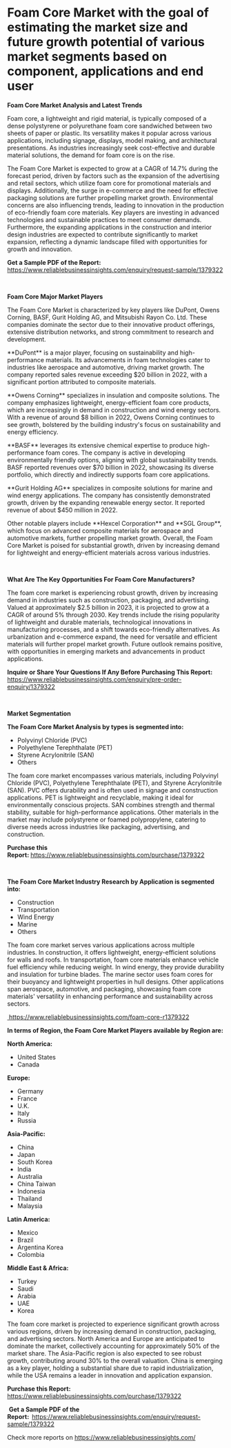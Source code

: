 <p><h1>Foam Core Market with the goal of estimating the market size and future growth potential of various market segments based on component, applications and end user</h1></p><p><strong>Foam Core Market Analysis and Latest Trends</strong></p>
<p><p>Foam core, a lightweight and rigid material, is typically composed of a dense polystyrene or polyurethane foam core sandwiched between two sheets of paper or plastic. Its versatility makes it popular across various applications, including signage, displays, model making, and architectural presentations. As industries increasingly seek cost-effective and durable material solutions, the demand for foam core is on the rise.</p><p>The Foam Core Market is expected to grow at a CAGR of 14.7% during the forecast period, driven by factors such as the expansion of the advertising and retail sectors, which utilize foam core for promotional materials and displays. Additionally, the surge in e-commerce and the need for effective packaging solutions are further propelling market growth. Environmental concerns are also influencing trends, leading to innovation in the production of eco-friendly foam core materials. Key players are investing in advanced technologies and sustainable practices to meet consumer demands. Furthermore, the expanding applications in the construction and interior design industries are expected to contribute significantly to market expansion, reflecting a dynamic landscape filled with opportunities for growth and innovation.</p></p>
<p><strong>Get a Sample PDF of the Report:&nbsp;</strong> <a href="https://www.reliablebusinessinsights.com/enquiry/request-sample/1379322?utm_campaign=3043&utm_medium=2&utm_source=Github&utm_content=ia&utm_term=31032025&utm_id=foam-core">https://www.reliablebusinessinsights.com/enquiry/request-sample/1379322</a></p>
<p>&nbsp;</p>
<p><strong>Foam Core Major Market Players</strong></p>
<p><p>The Foam Core Market is characterized by key players like DuPont, Owens Corning, BASF, Gurit Holding AG, and Mitsubishi Rayon Co. Ltd. These companies dominate the sector due to their innovative product offerings, extensive distribution networks, and strong commitment to research and development.</p><p>**DuPont** is a major player, focusing on sustainability and high-performance materials. Its advancements in foam technologies cater to industries like aerospace and automotive, driving market growth. The company reported sales revenue exceeding $20 billion in 2022, with a significant portion attributed to composite materials.</p><p>**Owens Corning** specializes in insulation and composite solutions. The company emphasizes lightweight, energy-efficient foam core products, which are increasingly in demand in construction and wind energy sectors. With a revenue of around $8 billion in 2022, Owens Corning continues to see growth, bolstered by the building industry's focus on sustainability and energy efficiency.</p><p>**BASF** leverages its extensive chemical expertise to produce high-performance foam cores. The company is active in developing environmentally friendly options, aligning with global sustainability trends. BASF reported revenues over $70 billion in 2022, showcasing its diverse portfolio, which directly and indirectly supports foam core applications.</p><p>**Gurit Holding AG** specializes in composite solutions for marine and wind energy applications. The company has consistently demonstrated growth, driven by the expanding renewable energy sector. It reported revenue of about $450 million in 2022.</p><p>Other notable players include **Hexcel Corporation** and **SGL Group**, which focus on advanced composite materials for aerospace and automotive markets, further propelling market growth. Overall, the Foam Core Market is poised for substantial growth, driven by increasing demand for lightweight and energy-efficient materials across various industries.</p></p>
<p>&nbsp;</p>
<p><strong>What Are The Key Opportunities For Foam Core Manufacturers?</strong></p>
<p><p>The foam core market is experiencing robust growth, driven by increasing demand in industries such as construction, packaging, and advertising. Valued at approximately $2.5 billion in 2023, it is projected to grow at a CAGR of around 5% through 2030. Key trends include the rising popularity of lightweight and durable materials, technological innovations in manufacturing processes, and a shift towards eco-friendly alternatives. As urbanization and e-commerce expand, the need for versatile and efficient materials will further propel market growth. Future outlook remains positive, with opportunities in emerging markets and advancements in product applications.</p></p>
<p><strong>Inquire or Share Your Questions If Any Before Purchasing This Report:</strong> <a href="https://www.reliablebusinessinsights.com/enquiry/pre-order-enquiry/1379322?utm_campaign=3043&utm_medium=2&utm_source=Github&utm_content=ia&utm_term=31032025&utm_id=foam-core">https://www.reliablebusinessinsights.com/enquiry/pre-order-enquiry/1379322</a></p>
<p>&nbsp;</p>
<p><strong>Market Segmentation</strong></p>
<p><strong>The Foam Core Market Analysis by types is segmented into:</strong></p>
<p><ul><li>Polyvinyl Chloride (PVC)</li><li>Polyethylene Terephthalate (PET)</li><li>Styrene Acrylonitrile (SAN)</li><li>Others</li></ul></p>
<p><p>The foam core market encompasses various materials, including Polyvinyl Chloride (PVC), Polyethylene Terephthalate (PET), and Styrene Acrylonitrile (SAN). PVC offers durability and is often used in signage and construction applications. PET is lightweight and recyclable, making it ideal for environmentally conscious projects. SAN combines strength and thermal stability, suitable for high-performance applications. Other materials in the market may include polystyrene or foamed polypropylene, catering to diverse needs across industries like packaging, advertising, and construction.</p></p>
<p><strong>Purchase this Report:&nbsp;</strong><a href="https://www.reliablebusinessinsights.com/purchase/1379322?utm_campaign=3043&utm_medium=2&utm_source=Github&utm_content=ia&utm_term=31032025&utm_id=foam-core">https://www.reliablebusinessinsights.com/purchase/1379322</a></p>
<p>&nbsp;</p>
<p><strong>The Foam Core Market Industry Research by Application is segmented into:</strong></p>
<p><ul><li>Construction</li><li>Transportation</li><li>Wind Energy</li><li>Marine</li><li>Others</li></ul></p>
<p><p>The foam core market serves various applications across multiple industries. In construction, it offers lightweight, energy-efficient solutions for walls and roofs. In transportation, foam core materials enhance vehicle fuel efficiency while reducing weight. In wind energy, they provide durability and insulation for turbine blades. The marine sector uses foam cores for their buoyancy and lightweight properties in hull designs. Other applications span aerospace, automotive, and packaging, showcasing foam core materials' versatility in enhancing performance and sustainability across sectors.</p></p>
<p><a href="https://www.reliablebusinessinsights.com/foam-core-r1379322?utm_campaign=3043&utm_medium=2&utm_source=Github&utm_content=ia&utm_term=31032025&utm_id=foam-core">&nbsp;https://www.reliablebusinessinsights.com/foam-core-r1379322</a></p>
<p><strong>In terms of Region, the Foam Core Market Players available by Region are:</strong></p>
<p>
    <p> <strong> North America: </strong>
        <ul>
            <li>United States</li>
            <li>Canada</li>
        </ul>
        </p> 
    <p> <strong> Europe: </strong>
        <ul>
            <li>Germany</li>
            <li>France</li>
            <li>U.K.</li>
            <li>Italy</li>
            <li>Russia</li>
        </ul>
        </p> 
    <p> <strong> Asia-Pacific: </strong>
        <ul>
            <li>China</li>
            <li>Japan</li>
            <li>South Korea</li>
            <li>India</li>
            <li>Australia</li>
            <li>China Taiwan</li>
            <li>Indonesia</li>
            <li>Thailand</li>
            <li>Malaysia</li>
        </ul>
        </p> 
    <p> <strong> Latin America: </strong>
        <ul>
            <li>Mexico</li>
            <li>Brazil</li>
            <li>Argentina Korea</li>
            <li>Colombia</li>
        </ul>
        </p> 
    <p> <strong> Middle East & Africa: </strong>
        <ul>
            <li>Turkey</li>
            <li>Saudi</li>
            <li>Arabia</li>
            <li>UAE</li>
            <li>Korea</li>
        </ul>
    </p>
    </p>
<p><p>The foam core market is projected to experience significant growth across various regions, driven by increasing demand in construction, packaging, and advertising sectors. North America and Europe are anticipated to dominate the market, collectively accounting for approximately 50% of the market share. The Asia-Pacific region is also expected to see robust growth, contributing around 30% to the overall valuation. China is emerging as a key player, holding a substantial share due to rapid industrialization, while the USA remains a leader in innovation and application expansion.</p></p>
<p><strong>Purchase this Report: </strong><a href="https://www.reliablebusinessinsights.com/purchase/1379322?utm_campaign=3043&utm_medium=2&utm_source=Github&utm_content=ia&utm_term=31032025&utm_id=foam-core">https://www.reliablebusinessinsights.com/purchase/1379322</a></p>
<p>&nbsp;<strong>Get a Sample PDF of the Report:&nbsp;&nbsp;</strong><a href="https://www.reliablebusinessinsights.com/enquiry/request-sample/1379322?utm_campaign=3043&utm_medium=2&utm_source=Github&utm_content=ia&utm_term=31032025&utm_id=foam-core">https://www.reliablebusinessinsights.com/enquiry/request-sample/1379322</a></p>
<p><strong></strong></p>
<p>Check more reports on <a href="https://www.reliablebusinessinsights.com/?utm_campaign=3043&utm_medium=2&utm_source=Github&utm_content=ia&utm_term=31032025&utm_id=foam-core">https://www.reliablebusinessinsights.com/</a></p>